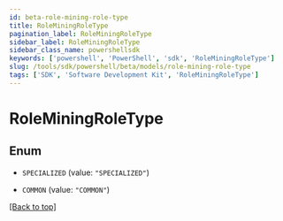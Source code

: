 ```yaml
---
id: beta-role-mining-role-type
title: RoleMiningRoleType
pagination_label: RoleMiningRoleType
sidebar_label: RoleMiningRoleType
sidebar_class_name: powershellsdk
keywords: ['powershell', 'PowerShell', 'sdk', 'RoleMiningRoleType'] 
slug: /tools/sdk/powershell/beta/models/role-mining-role-type
tags: ['SDK', 'Software Development Kit', 'RoleMiningRoleType']
---
```



# RoleMiningRoleType

## Enum


* `SPECIALIZED` (value: `"SPECIALIZED"`)

* `COMMON` (value: `"COMMON"`)


[[Back to top]](#) 

